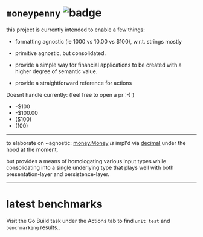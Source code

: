 # `moneypenny` ![badge](https://action-badges.now.sh/coip/moneypenny)

this project is currently intended to enable a few things:

  - formatting agnostic (ie 1000 vs 10.00 vs $100), w.r.t. strings mostly

  - primitive agnostic, but consolidated.

  - provide a simple way for financial applications to be created with a higher degree of semantic value.

  - provide a straightforward reference for actions

Doesnt handle currently: (feel free to open a pr :-) )
 - -$100
 - -$100.00
 - ($100)
 - (100)

----

to elaborate on ~agnostic: [money.Money](./money.go) *is* impl'd via [decimal](https://github.com/shopspring/decimal) under the hood at the moment,

but provides a means of homologating various input types while consolidating into a single underlying type that plays well with both presentation-layer and persistence-layer.

----

# latest benchmarks
Visit the Go Build task under the Actions tab to find `unit test` and `benchmarking` results..
